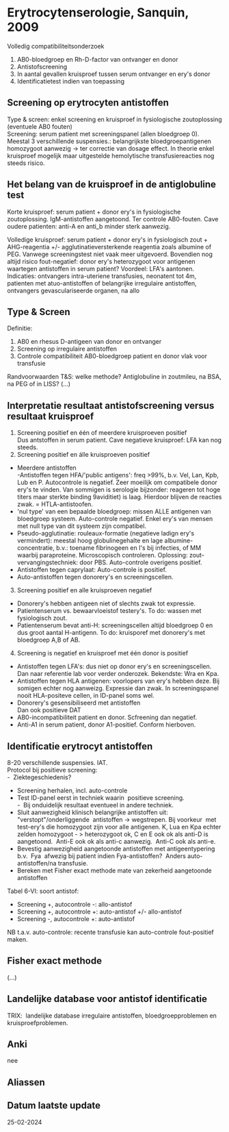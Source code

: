 # Erytrocytenserologie, Sanquin, 2009 
Volledig compatibiliteitsonderzoek  
1. AB0-bloedgroep en Rh-D-factor van ontvanger en donor  
2. Antistofscreening  
3. In aantal gevallen kruisproef tussen serum ontvanger en ery's donor  
4. Identificatietest indien van toepassing  
## Screening op erytrocyten antistoffen  
Type & screen: enkel screening en kruisproef in fysiologische zoutoplossing (eventuele AB0 fouten)  
Screening: serum patient met screeningspanel (allen bloedgroep 0). Meestal 3 verschillende suspensies.: belangrijkste bloedgroepantigenen homozygoot aanwezig -> ter correctie van dosage effect. In theorie enkel kruisproef mogelijk maar uitgestelde hemolytische transfusiereacties nog steeds risico.  
  
## Het belang van de kruisproef in de antiglobuline test  
Korte kruisproef: serum patient + donor ery's in fysiologische zoutoplossing. IgM-antistoffen aangetoond. Ter controle AB0-fouten. Cave oudere patienten: anti-A en anti_b minder sterk aanwezig. 

Volledige kruisproef: serum patient + donor ery's in fysiologisch zout + AHG-reagentia +/- agglutinatieversterkende reagentia zoals albumine of PEG. Vanwege screeningstest niet vaak meer uitgevoerd. Bovendien nog altijd risico fout-negatief: donor ery's heterozygoot voor antigenen waartegen antistoffen in serum patient? Voordeel: LFA's aantonen. Indicaties: ontvangers intra-uteriene transfusies, neonatent tot 4m, patienten met atuo-antistoffen of belangrijke irregulaire antistoffen, ontvangers gevasculariseerde organen, na allo

## Type & Screen  
Definitie:  
1. AB0 en rhesus D-antigeen van donor en ontvanger  
2. Screening op irregulaire antistoffen  
3. Controle compatibiliteit AB0-bloedgroep patient en donor vlak voor transfusie

Randvoorwaarden T&S: welke methode? Antiglobuline in zoutmileu, na BSA, na PEG of in LISS? (...)

## Interpretatie resultaat antistofscreening versus resultaat kruisproef  
1. Screening positief en één of meerdere kruisproeven positief  
Dus antstoffen in serum patient. Cave negatieve kruisproef: LFA kan nog steeds.  
2. Screening positief en álle kruisproeven positief  
- Meerdere antistoffen  
-Antistoffen tegen HFA/'public antigens': freq >99%, b.v. Vel, Lan, Kpb, Lub en P. Autocontrole is negatief. Zeer moeilijk om compatibele donor ery's te vinden. Van sommigen is serologie bijzonder: reageren tot hoge titers maar sterkte binding 9aviditiet) is laag. Hierdoor blijven de reacties zwak. = HTLA-antistoofen.  
- 'nul type' van een bepaalde bloedgroep: missen ALLE antigenen van bloedgroep systeem. Auto-controle negatief. Enkel ery's van mensen met null type van dit systeem zijn compatibel.  
- Pseudo-agglutinatie: rouleaux-formatie (negatieve ladign ery's vermindert): meestal hoog globulinegehalte en lage albumine-concentratie, b.v.: toename fibrinogeen en I's bij infecties, of MM waarbij paraproteine. Microscopisch controleren. Oplossing: zout-vervangingstechniek: door PBS. Auto-controle overigens positief.  
- Antistoffen tegen caprylaat: Auto-controle is positief.  
- Auto-antistoffen tegen donorery's en screeningscellen.  
3. Screening positief en alle kruisproeven negatief  
- Donorery's hebben antigeen niet of slechts zwak tot expressie.  
- Patientenserum vs. bewaarvloeistof testery's. To do: wassen met fysiologisch zout.  
- Patientenserum bevat anti-H: screeningscellen altijd bloedgroep 0 en dus groot aantal H-antigenn. To do: kruisporef met donorery's met bloedgroep A,B of AB.  
4. Screening is negatief en kruisproef met één donor is positief  
- Antistoffen tegen LFA's: dus niet op donor ery's en screeningscellen. Dan naar referentie lab voor verder onderozek. Bekendste: Wra en Kpa.  
- Antistoffen tegen HLA antigenen: voorlopers van ery's hebben deze. Bij somigen echter nog aanweizg. Expressie dan zwak. In screeningspanel nooit HLA-positeve cellen, in ID-panel soms wel.  
- Donorery's gesensibiliseerd met antistoffen  
Dan ook positieve DAT  
- AB0-incompatibiliteit patient en donor. Scfreening dan negatief.  
- Anti-A1 in serum patient, donor A1-positief. Conform hierboven.  
  
## Identificatie erytrocyt antistoffen  
8-20 verschillende suspensies. IAT.  
Protocol bij positieve screening:  
-  Ziektegeschiedenis?  
- Screening herhalen, incl. auto-controle  
- Test ID-panel eerst in techniek waarin  positieve screening.  
-  Bij onduidelijk resultaat eventueel in andere techniek.  
- Sluit aanwezigheid klinisch belangrijke antistoffen uit: "verstopt"/onderliggende  antistoffen -> wegstrepen. Bij voorkeur  met test-ery's die homozygoot zijn voor alle antigenen. K, Lua en Kpa echter zelden homozygoot - > heterozygoot ok, C en E ook ok als anti-D is aangetoond.  Anti-E ook ok als anti-c aanwezig.  Anti-C ook als anti-e.  
- Bevestig aanwezigheid aangetoonde antistoffen met antigeentypering  
b.v.  Fya  afwezig bij patient indien Fya-antistoffen?  Anders auto-antistoffen/na transfusie.  
- Bereken met Fisher exact methode mate van zekerheid aangetoonde antistoffen  
  
Tabel 6-VI: soort antistof:  
- Screening +, autocontrole -: allo-antistof  
- Screening +, autocontrole +: auto-antistof +/- allo-antistof  
- Screening -, autocontrole +: auto-antistof

NB t.a.v. auto-controle: recente transfusie kan auto-controle fout-positief maken.  
  
## Fisher exact methode  
(...)  
## Landelijke database voor antistof identificatie  
TRIX:  landelijke database irregulaire antistoffen, bloedgroepproblemen en kruisproefproblemen.
## Anki
nee
## Aliassen
## Datum laatste update
25-02-2024